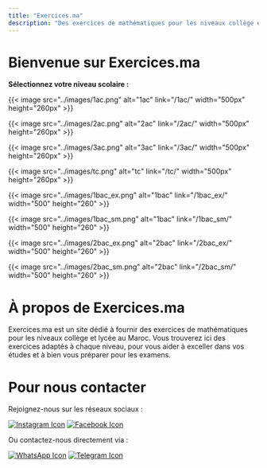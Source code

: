 ```yaml
---
title: "Exercices.ma"
description: "Des exercices de mathématiques pour les niveaux collège et lycée au Maroc."
---
```


# Bienvenue sur Exercices.ma

**Sélectionnez votre niveau scolaire :**

{{< image src="../images/1ac.png" alt="1ac" link="/1ac/" width="500px" height="260px" >}}

{{< image src="../images/2ac.png" alt="2ac" link="/2ac/" width="500px" height="260px" >}}

{{< image src="../images/3ac.png" alt="3ac" link="/3ac/" width="500px" height="260px" >}}

{{< image src="../images/tc.png" alt="tc" link="/tc/" width="500px" height="260px" >}}

{{< image src="../images/1bac_ex.png" alt="1bac" link="/1bac_ex/" width="500" height="260" >}}

{{< image src="../images/1bac_sm.png" alt="1bac" link="/1bac_sm/" width="500" height="260" >}}

{{< image src="../images/2bac_ex.png" alt="2bac" link="/2bac_ex/" width="500" height="260" >}}

{{< image src="../images/2bac_sm.png" alt="2bac" link="/2bac_sm/" width="500" height="260" >}}
# À propos de Exercices.ma

Exercices.ma est un site dédié à fournir des exercices de mathématiques pour les niveaux collège et lycée au Maroc. Vous trouverez ici des exercices adaptés à chaque niveau, pour vous aider à exceller dans vos études et à bien vous préparer pour les examens.

# Pour nous contacter

Rejoignez-nous sur les réseaux sociaux :

[![Instagram Icon](https://cdn-icons-png.flaticon.com/64/2111/2111463.png)](https://www.instagram.com/exercices.ma) [![Facebook Icon](https://cdn-icons-png.flaticon.com/64/733/733547.png)](https://web.facebook.com/profile.php?id=61567250277720)

Ou contactez-nous directement via :

[![WhatsApp Icon](https://cdn-icons-png.flaticon.com/64/733/733585.png)](https://wa.me/212707919591) [![Telegram Icon](https://cdn-icons-png.flaticon.com/64/2111/2111646.png)](https://t.me/exercicesma)
